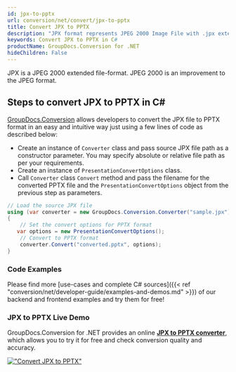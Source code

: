```yaml
---
id: jpx-to-pptx
url: conversion/net/convert/jpx-to-pptx
title: Convert JPX to PPTX
description: "JPX format represents JPEG 2000 Image File with .jpx extension. Learn how to convert JPX to PPTX file programmatically in C# language using GroupDocs.Conversion for .NET library."
keywords: Convert JPX to PPTX in C#
productName: GroupDocs.Conversion for .NET
hideChildren: False
---
```


JPX is a JPEG 2000 extended file-format. JPEG 2000 is an improvement to the JPEG format.

## Steps to convert JPX to PPTX in C#

[GroupDocs.Conversion](https://products.groupdocs.com/conversion/net) allows developers to convert the JPX file to PPTX format in an easy and intuitive way just using a few lines of code as described below:

* Create an instance of `Converter` class and pass source JPX file path as a constructor parameter. You may specify absolute or relative file path as per your requirements. 
* Create an instance of `PresentationConvertOptions` class.
* Call `Converter` class `Convert` method and pass the filename for the converted PPTX file and the `PresentationConvertOptions` object from the previous step as parameters.

```csharp
// Load the source JPX file
using (var converter = new GroupDocs.Conversion.Converter("sample.jpx"))
{
    // Set the convert options for PPTX format
   var options = new PresentationConvertOptions();
    // Convert to PPTX format
    converter.Convert("converted.pptx", options);
}
```

### Code Examples

Please find more [use-cases and complete C# sources]({{< ref "conversion/net/developer-guide/examples-and-demos.md" >}}) of our backend and frontend examples and try them for free!

### JPX to PPTX Live Demo

GroupDocs.Conversion for .NET provides an online [**JPX to PPTX converter**](https://products.groupdocs.app/conversion/jpx-to-pptx), which allows you to try it for free and check conversion quality and accuracy.

[!["Convert JPX to PPTX"](conversion/net/images/convert-to-pptx/convert-jpx-to-pptx.png)](https://products.groupdocs.app/conversion/jpx-to-pptx)